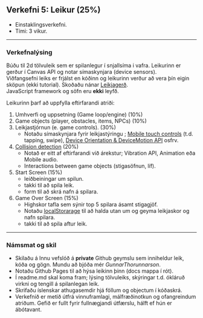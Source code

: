 ## Verkefni 5: Leikur (25%) 

- Einstaklingsverkefni. 
- Tími: 3 vikur.

---

### Verkefnalýsing
Búðu til 2d tölvuleik sem er spilanlegur í snjallsíma i vafra. Leikurinn er gerður í Canvas API og notar símaskynjara (device sensors).<br>
Viðfangsefni leiks er frjálst en kóðinn og leikurinn verður að vera þín eigin sköpun (ekki tutorial). Skoðaðu nánar [Leikjagerð](https://github.com/GunnarThorunnarson/FORR3JS05DU/wiki/Leikjager%C3%B0). <br> 
JavaScript framework og söfn eru **ekki** leyfð.

Leikurinn þarf að uppfylla eftirfarandi atriði:

1. Umhverfi og uppsetning (Game loop/engine) (10%)
1. Game objects (player, obstacles, items, NPCs) (10%)
1. Leikjastjórnun (e. game controls). (30%)
   - Notaðu símaskynjara fyrir leikjastýringu ; [Mobile touch controls](https://developer.mozilla.org/en-US/docs/Web/API/Touch_events) (t.d. tapping, swipe), [Device Orientation & DeviceMotion API](https://developer.mozilla.org/en-US/docs/Web/API/Detecting_device_orientation) osfrv.
1. [Collision detection](https://developer.mozilla.org/en-US/docs/Games/Techniques/2D_collision_detection) (20%)
   - Notað er eitt af eftirfarandi við árekstur; Vibration API, Animation eða Mobile audio.
   - Interactions between game objects (stigasöfnun, líf).
1. Start Screen  (15%)
   - leiðbeiningar um spilun.
   - takki til að spila leik. 
   - form til að skrá nafn á spilara.
1. Game Over Screen (15%)
   - Highskor tafla sem sýnir top 5 spilara ásamt stigagjöf.
   - Notaðu [localStorarage](https://developer.mozilla.org/en-US/docs/Web/API/Web_Storage_API) til að halda utan um og geyma leikjaskor og nafn spilara.
   - takki til að spila aftur leik.
<!--
Til að prófa leikinn í síma meðan þú ert að þróa hann þá þarf að nota local vefþjón:
[NodeJS - Setup a Simple HTTP Server / Local Web Server](https://jasonwatmore.com/post/2016/06/22/nodejs-setup-simple-http-server-local-web-server)
-->

---

### Námsmat og skil
* Skilaðu á Innu vefslóð á **private** Github geymslu sem inniheldur leik, kóða og gögn. Mundu að bjóða mér _GunnarThorunnarson_. 
* Notaðu Github Pages til að hýsa leikinn þinn (docs mappa í rót).
* Í readme.md skal koma fram; lýsing tölvuleiks, skýringar t.d. ókláruð virkni og tengill á spilanlegan leik.
* Skrifaðu íslenskar athugasemdir hjá föllum og objectum í kóðaskrá.
* Verkefnið er metið útfrá vinnuframlagi, málfræðinotkun og ofangreindum atriðum. Gefið er fullt fyrir fullnægjandi útfærslu, hálft ef hún er ábótavant.

 
 
